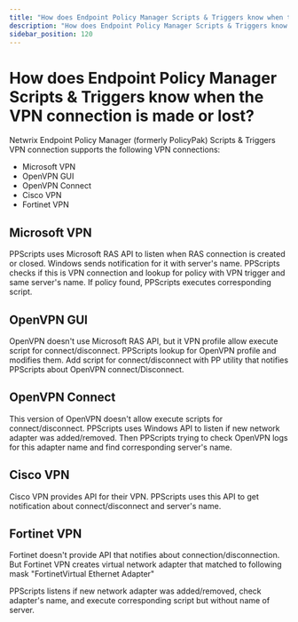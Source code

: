 ```yaml
---
title: "How does Endpoint Policy Manager Scripts & Triggers know when the VPN connection is made or lost?"
description: "How does Endpoint Policy Manager Scripts & Triggers know when the VPN connection is made or lost?"
sidebar_position: 120
---
```


# How does Endpoint Policy Manager Scripts & Triggers know when the VPN connection is made or lost?

Netwrix Endpoint Policy Manager (formerly PolicyPak) Scripts & Triggers VPN connection supports the
following VPN connections:

- Microsoft VPN
- OpenVPN GUI
- OpenVPN Connect
- Cisco VPN
- Fortinet VPN

## Microsoft VPN

PPScripts uses Microsoft RAS API to listen when RAS connection is created or closed. Windows sends
notification for it with server's name. PPScripts checks if this is VPN connection and lookup for
policy with VPN trigger and same server's name. If policy found, PPScripts executes corresponding
script.

## OpenVPN GUI

OpenVPN doesn't use Microsoft RAS API, but it VPN profile allow execute script for
connect/disconnect. PPScripts lookup for OpenVPN profile and modifies them. Add script for
connect/disconnect with PP utility that notifies PPScripts about OpenVPN connect/Disconnect.

## OpenVPN Connect

This version of OpenVPN doesn't allow execute scripts for connect/disconnect. PPScripts uses Windows
API to listen if new network adapter was added/removed. Then PPScripts trying to check OpenVPN logs
for this adapter name and find corresponding server's name.

## Cisco VPN

Cisco VPN provides API for their VPN. PPScripts uses this API to get notification about
connect/disconnect and server's name.

## Fortinet VPN

Fortinet doesn't provide API that notifies about connection/disconnection. But Fortinet VPN creates
virtual network adapter that matched to following mask "FortinetVirtual Ethernet Adapter"

PPScripts listens if new network adapter was added/removed, check adapter's name, and execute
corresponding script but without name of server.

